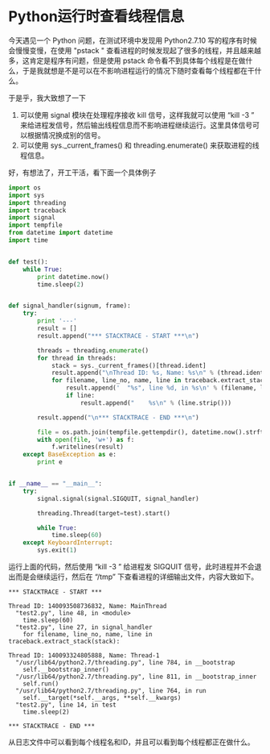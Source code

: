 # Python运行时查看线程信息

今天遇见一个 Python 问题，在测试环境中发现用 Python2.7.10 写的程序有时候会慢慢变慢，在使用 "pstack <pid>" 查看进程的时候发现起了很多的线程，并且越来越多，这肯定是程序有问题，但是使用 pstack 命令看不到具体每个线程是在做什么，于是我就想是不是可以在不影响进程运行的情况下随时查看每个线程都在干什么。

于是乎，我大致想了一下
1. 可以使用 signal 模块在处理程序接收 kill 信号，这样我就可以使用 “kill -3 <pid>” 来给进程发信号，然后输出线程信息而不影响进程继续运行。这里具体信号可以根据情况换成别的信号。
2. 可以使用 sys._current_frames() 和 threading.enumerate() 来获取进程的线程信息。

好，有想法了，开工干活，看下面一个具体例子

``` python
import os
import sys
import threading
import traceback
import signal
import tempfile
from datetime import datetime
import time


def test():
    while True:
        print datetime.now()
        time.sleep(2)


def signal_handler(signum, frame):
    try:
        print '---'
        result = []
        result.append("*** STACKTRACE - START ***\n")

        threads = threading.enumerate()
        for thread in threads:
            stack = sys._current_frames()[thread.ident]
            result.append("\nThread ID: %s, Name: %s\n" % (thread.ident, thread.name))
            for filename, line_no, name, line in traceback.extract_stack(stack):
                result.append('  "%s", line %d, in %s\n' % (filename, line_no, name))
                if line:
                    result.append("    %s\n" % (line.strip()))

        result.append("\n*** STACKTRACE - END ***\n")

        file = os.path.join(tempfile.gettempdir(), datetime.now().strftime('%Y%m%d%H%M%S') + ".log")
        with open(file, 'w+') as f:
            f.writelines(result)
    except BaseException as e:
        print e


if __name__ == "__main__":
    try:
        signal.signal(signal.SIGQUIT, signal_handler)

        threading.Thread(target=test).start()

        while True:
            time.sleep(60)
    except KeyboardInterrupt:
        sys.exit(1)
```

运行上面的代码，然后使用 “kill -3 <pid>” 给进程发 SIGQUIT 信号，此时进程并不会退出而是会继续运行，然后在 “/tmp” 下查看进程的详细输出文件，内容大致如下。

``` shell
*** STACKTRACE - START ***

Thread ID: 140093508736832, Name: MainThread
  "test2.py", line 48, in <module>
    time.sleep(60)
  "test2.py", line 27, in signal_handler
    for filename, line_no, name, line in traceback.extract_stack(stack):

Thread ID: 140093324805888, Name: Thread-1
  "/usr/lib64/python2.7/threading.py", line 784, in __bootstrap
    self.__bootstrap_inner()
  "/usr/lib64/python2.7/threading.py", line 811, in __bootstrap_inner
    self.run()
  "/usr/lib64/python2.7/threading.py", line 764, in run
    self.__target(*self.__args, **self.__kwargs)
  "test2.py", line 14, in test
    time.sleep(2)

*** STACKTRACE - END ***
```
从日志文件中可以看到每个线程名和ID，并且可以看到每个线程都正在做什么。